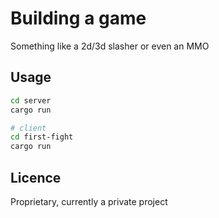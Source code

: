 # Building a game

Something like a 2d/3d slasher or even an MMO

## Usage

```bash
cd server
cargo run

# client
cd first-fight
cargo run
```

## Licence

Proprietary, currently a private project
